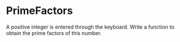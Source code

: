 # PrimeFactors
A positive integer is entered through the keyboard. Write a function to obtain the prime factors of this number.
